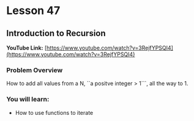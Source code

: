 # Lesson 47

## Introduction to Recursion

__YouTube Link:__ [https://www.youtube.com/watch?v=3RejfYPSQI4](https://www.youtube.com/watch?v=3RejfYPSQI4)

### Problem Overview

How to add all values from a N, ``a positve integer > 1```, all the way to 1.

### You will learn:

- How to use functions to iterate
